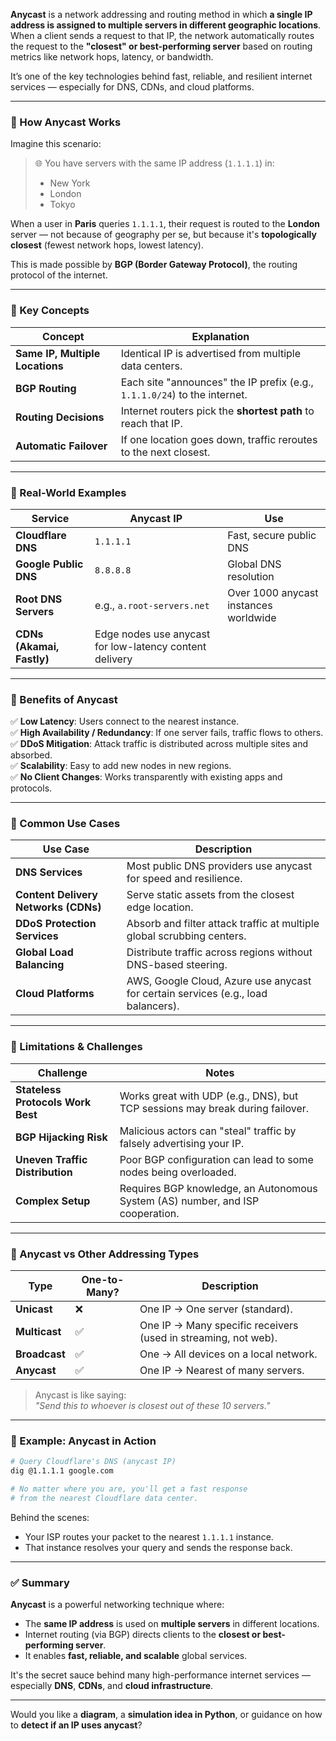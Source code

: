 **Anycast** is a network addressing and routing method in which **a single IP address is assigned to multiple servers in different geographic locations**. When a client sends a request to that IP, the network automatically routes the request to the **"closest" or best-performing server** based on routing metrics like network hops, latency, or bandwidth.

It’s one of the key technologies behind fast, reliable, and resilient internet services — especially for DNS, CDNs, and cloud platforms.

---

### 🔹 How Anycast Works

Imagine this scenario:

> 🌐 You have servers with the same IP address (`1.1.1.1`) in:
>
> - New York
> - London
> - Tokyo

When a user in **Paris** queries `1.1.1.1`, their request is routed to the **London** server — not because of geography per se, but because it's **topologically closest** (fewest network hops, lowest latency).

This is made possible by **BGP (Border Gateway Protocol)**, the routing protocol of the internet.

---

### 🔹 Key Concepts

| Concept                         | Explanation                                                               |
| ------------------------------- | ------------------------------------------------------------------------- |
| **Same IP, Multiple Locations** | Identical IP is advertised from multiple data centers.                    |
| **BGP Routing**                 | Each site "announces" the IP prefix (e.g., `1.1.1.0/24`) to the internet. |
| **Routing Decisions**           | Internet routers pick the **shortest path** to reach that IP.             |
| **Automatic Failover**          | If one location goes down, traffic reroutes to the next closest.          |

---

### 🔹 Real-World Examples

| Service                   | Anycast IP                                              | Use                                   |
| ------------------------- | ------------------------------------------------------- | ------------------------------------- |
| **Cloudflare DNS**        | `1.1.1.1`                                               | Fast, secure public DNS               |
| **Google Public DNS**     | `8.8.8.8`                                               | Global DNS resolution                 |
| **Root DNS Servers**      | e.g., `a.root-servers.net`                              | Over 1000 anycast instances worldwide |
| **CDNs (Akamai, Fastly)** | Edge nodes use anycast for low-latency content delivery |

---

### 🔹 Benefits of Anycast

✅ **Low Latency**: Users connect to the nearest instance.  
✅ **High Availability / Redundancy**: If one server fails, traffic flows to others.  
✅ **DDoS Mitigation**: Attack traffic is distributed across multiple sites and absorbed.  
✅ **Scalability**: Easy to add new nodes in new regions.  
✅ **No Client Changes**: Works transparently with existing apps and protocols.

---

### 🔹 Common Use Cases

| Use Case                             | Description                                                                       |
| ------------------------------------ | --------------------------------------------------------------------------------- |
| **DNS Services**                     | Most public DNS providers use anycast for speed and resilience.                   |
| **Content Delivery Networks (CDNs)** | Serve static assets from the closest edge location.                               |
| **DDoS Protection Services**         | Absorb and filter attack traffic at multiple global scrubbing centers.            |
| **Global Load Balancing**            | Distribute traffic across regions without DNS-based steering.                     |
| **Cloud Platforms**                  | AWS, Google Cloud, Azure use anycast for certain services (e.g., load balancers). |

---

### 🔹 Limitations & Challenges

| Challenge                         | Notes                                                                          |
| --------------------------------- | ------------------------------------------------------------------------------ |
| **Stateless Protocols Work Best** | Works great with UDP (e.g., DNS), but TCP sessions may break during failover.  |
| **BGP Hijacking Risk**            | Malicious actors can "steal" traffic by falsely advertising your IP.           |
| **Uneven Traffic Distribution**   | Poor BGP configuration can lead to some nodes being overloaded.                |
| **Complex Setup**                 | Requires BGP knowledge, an Autonomous System (AS) number, and ISP cooperation. |

---

### 🔹 Anycast vs Other Addressing Types

| Type          | One-to-Many? | Description                                                    |
| ------------- | ------------ | -------------------------------------------------------------- |
| **Unicast**   | ❌           | One IP → One server (standard).                                |
| **Multicast** | ✅           | One IP → Many specific receivers (used in streaming, not web). |
| **Broadcast** | ✅           | One → All devices on a local network.                          |
| **Anycast**   | ✅           | One IP → Nearest of many servers.                              |

> Anycast is like saying:  
> _"Send this to whoever is closest out of these 10 servers."_

---

### 🔹 Example: Anycast in Action

```bash
# Query Cloudflare's DNS (anycast IP)
dig @1.1.1.1 google.com

# No matter where you are, you'll get a fast response
# from the nearest Cloudflare data center.
```

Behind the scenes:

- Your ISP routes your packet to the nearest `1.1.1.1` instance.
- That instance resolves your query and sends the response back.

---

### ✅ Summary

**Anycast** is a powerful networking technique where:

- The **same IP address** is used on **multiple servers** in different locations.
- Internet routing (via BGP) directs clients to the **closest or best-performing server**.
- It enables **fast, reliable, and scalable** global services.

It's the secret sauce behind many high-performance internet services — especially **DNS**, **CDNs**, and **cloud infrastructure**.

---

Would you like a **diagram**, a **simulation idea in Python**, or guidance on how to **detect if an IP uses anycast**?
